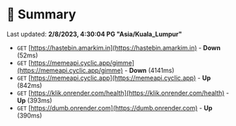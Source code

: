 # 📖 Summary
Last updated: **2/8/2023, 4:30:04 PG "Asia/Kuala_Lumpur"**

- `GET` [https://hastebin.amarkim.in](https://hastebin.amarkim.in) - **Down** (52ms)
- `GET` [https://memeapi.cyclic.app/gimme](https://memeapi.cyclic.app/gimme) - **Down** (4141ms)
- `GET` [https://memeapi.cyclic.app](https://memeapi.cyclic.app) - **Up** (842ms)
- `GET` [https://klik.onrender.com/health](https://klik.onrender.com/health) - **Up** (393ms)
- `GET` [https://dumb.onrender.com](https://dumb.onrender.com) - **Up** (390ms)

